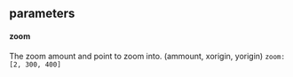 ## parameters

#### zoom
The zoom amount and point to zoom into. (ammount, xorigin, yorigin)
```zoom: [2, 300, 400]```
